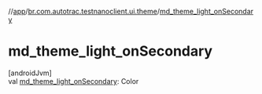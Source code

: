 //[app](../../index.md)/[br.com.autotrac.testnanoclient.ui.theme](index.md)/[md_theme_light_onSecondary](md_theme_light_on-secondary.md)

# md_theme_light_onSecondary

[androidJvm]\
val [md_theme_light_onSecondary](md_theme_light_on-secondary.md): Color

